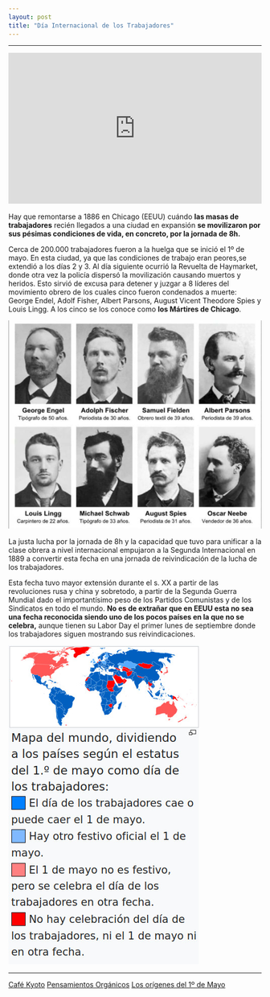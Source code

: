 ```yaml
---
layout: post
title: "Día Internacional de los Trabajadores"
---
```


----
<iframe width="100%" height="300" src="https://www.youtube.com/embed/XtzIdpt10Pw" title="YouTube video player" frameborder="0" allow="accelerometer; autoplay; clipboard-write; encrypted-media; gyroscope; picture-in-picture" allowfullscreen></iframe>

Hay que remontarse a 1886 en Chicago (EEUU) cuándo **las masas de trabajadores** recién llegados a una ciudad en expansión **se movilizaron por sus pésimas condiciones de vida, en concreto, por la jornada de 8h.** 

Cerca de 200.000 trabajadores fueron a la huelga que se inició el 1º de mayo. En esta ciudad, ya que las condiciones de trabajo eran peores,se extendió a los días 2 y 3. Al día siguiente ocurrió la Revuelta de Haymarket, donde otra vez la policía dispersó la movilización causando muertos y heridos. Esto sirvió de excusa para detener y juzgar a 8 líderes del movimiento obrero de los cuales cinco fueron condenados a muerte: George Endel, Adolf Fisher, Albert Parsons, August Vicent Theodore Spies y Louis Lingg. A los cinco se los conoce como **los Mártires de Chicago**.

![8 Mártires de Chicago](/images/martires.jpg)

La justa lucha por la jornada de 8h y la capacidad que tuvo para unificar a la clase obrera a nivel internacional empujaron a la Segunda Internacional en 1889 a convertir esta fecha en una jornada de reivindicación de la lucha de los trabajadores. 

Esta fecha tuvo mayor extensión durante el s. XX a partir de las revoluciones rusa y china y sobretodo, a partir de la Segunda Guerra Mundial dado el importantísimo peso de los Partidos Comunistas y de los Sindicatos en todo el mundo. **No es de extrañar que en EEUU esta no sea una fecha reconocida siendo uno de los pocos países en la que no se celebra,** aunque tienen su Labor Day el primer lunes de septiembre donde los trabajadores siguen mostrando sus reivindicaciones.

![Mapa 1 de Mayo](/images/mapaDiaTrabajo.jpg)

----
[Café Kyoto](https://www.youtube.com/c/Caf%C3%A9Kyoto)
[Pensamientos Orgánicos](https://www.youtube.com/c/PensamientosInorg%C3%A1nicos)
[Los orígenes del 1º de Mayo](http://www.agitacion.org/2019/05/01/los-origenes-del-primero-de-mayo/)

